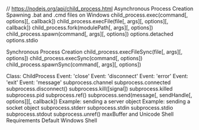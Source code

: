 // https://nodejs.org/api/child_process.html
Asynchronous Process Creation
  Spawning .bat and .cmd files on Windows
  child_process.exec(command[, options][, callback])
  child_process.execFile(file[, args][, options][, callback])
  child_process.fork(modulePath[, args][, options])
  child_process.spawn(command[, args][, options])
    options.detached
    options.stdio

Synchronous Process Creation
  child_process.execFileSync(file[, args][, options])
  child_process.execSync(command[, options])
  child_process.spawnSync(command[, args][, options])

Class: ChildProcess
  Event: 'close'
  Event: 'disconnect'
  Event: 'error'
  Event: 'exit'
  Event: 'message'
  subprocess.channel
  subprocess.connected
  subprocess.disconnect()
  subprocess.kill([signal])
  subprocess.killed
  subprocess.pid
  subprocess.ref()
  subprocess.send(message[, sendHandle[, options]][, callback])
    Example: sending a server object
    Example: sending a socket object
  subprocess.stderr
  subprocess.stdin
  subprocess.stdio
  subprocess.stdout
  subprocess.unref()
maxBuffer and Unicode
Shell Requirements
Default Windows Shell